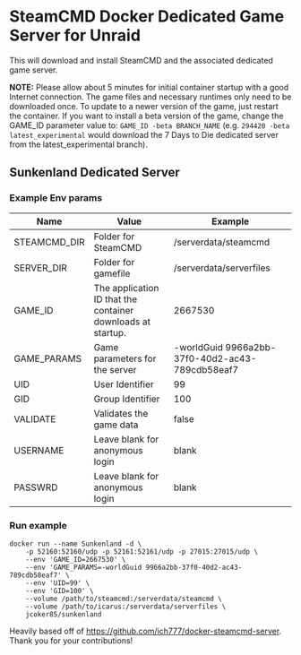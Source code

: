 # SteamCMD Docker Dedicated Game Server for Unraid
This will download and install SteamCMD and the associated dedicated game server.

**NOTE:** Please allow about 5 minutes for initial container startup with a good Internet connection. The game files and necessary runtimes only need to be downloaded once. 
To update to a newer version of the game, just restart the container. If you want to install a beta version of the game, change the GAME_ID parameter value to: 
```GAME_ID -beta BRANCH_NAME``` (e.g. ```294420 -beta latest_experimental``` would download the 7 Days to Die dedicated server from the latest_experimental branch).

## Sunkenland Dedicated Server

### Example Env params 
| Name               | Value                                                       | Example                                         |
|--------------------|-------------------------------------------------------------|-------------------------------------------------|
| STEAMCMD_DIR       | Folder for SteamCMD                                         | /serverdata/steamcmd                            |
| SERVER_DIR         | Folder for gamefile                                         | /serverdata/serverfiles                         |
| GAME_ID            | The application ID that the container downloads at startup. | 2667530                                         |
| GAME_PARAMS        | Game parameters for the server                              | -worldGuid 9966a2bb-37f0-40d2-ac43-789cdb58eaf7 |
| UID                | User Identifier                                             | 99                                              |
| GID                | Group Identifier                                            | 100                                             |
| VALIDATE           | Validates the game data                                     | false                                           |
| USERNAME           | Leave blank for anonymous login                             | blank                                           |
| PASSWRD            | Leave blank for anonymous login                             | blank                                           |

### Run example
```
docker run --name Sunkenland -d \
	-p 52160:52160/udp -p 52161:52161/udp -p 27015:27015/udp \
	--env 'GAME_ID=2667530' \
	--env 'GAME_PARAMS=-worldGuid 9966a2bb-37f0-40d2-ac43-789cdb58eaf7' \
	--env 'UID=99' \
	--env 'GID=100' \
	--volume /path/to/steamcmd:/serverdata/steamcmd \
	--volume /path/to/icarus:/serverdata/serverfiles \
	jcoker85/sunkenland
```

Heavily based off of https://github.com/ich777/docker-steamcmd-server. Thank you for your contributions!